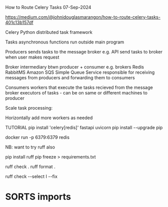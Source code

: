 How to Route Celery Tasks
07-Sep-2024

https://medium.com/@johnidouglasmarangon/how-to-route-celery-tasks-401c13b157df

Celery
Python distributed task framework

Tasks
asynchronous functions run outside main program


Producers
sends tasks to the message broker
e.g. API send tasks to broker when user makes request


Broker
intermediary btwn producer + consumer
e.g. brokers
Redis
RabbitMS
Amazon SQS      Simple Queue Service
responsible for receiving messages from producers and
forwarding them to consumers


Consumers
workers that execute the tasks recieved from the message broker
executors of tasks - can be on same or different machines to producer


Scale
task processing:

Horizontally
add more workers as needed


TUTORIAL
pip install 'celery[redis]' fastapi uvicorn
pip install --upgrade pip

docker run -p 6379:6379 redis


NB: want to try ruff also

pip install ruff
pip freeze > requirements.txt


ruff check .
ruff format .

ruff check --select I --fix
# SORTS imports
